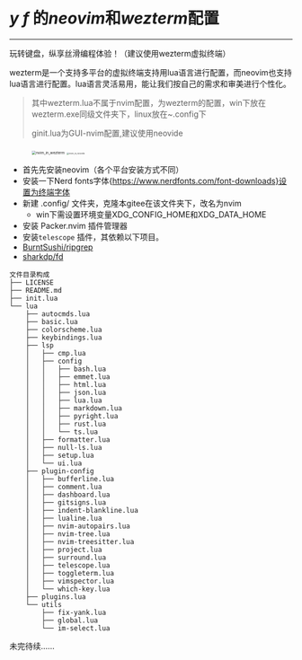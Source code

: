 # *y f* 的***neovim***和***wezterm***配置

---

玩转键盘，纵享丝滑编程体验！（建议使用wezterm虚拟终端）

wezterm是一个支持多平台的虚拟终端支持用lua语言进行配置，而neovim也支持lua语言进行配置。lua语言灵活易用，能让我们按自己的需求和审美进行个性化。

> 其中wezterm.lua不属于nvim配置，为wezterm的配置，win下放在wezterm.exe同级文件夹下，linux放在~.config下
>
> ginit.lua为GUI-nvim配置,建议使用neovide
<figure class="half">
<img src="https://gitee.com/yfyfgood/neovim-config-of-yf/raw/master/picture/nvim_in_wezterm.png" alt="nvim_in_wezterm" style="zoom:45%;" />
<img src="https://gitee.com/yfyfgood/neovim-config-of-yf/raw/master/picture/nvim_in_neovide.png" alt="nvim_in_neovide" style="zoom:25%;" />
</figure>


- 首先先安装neovim（各个平台安装方式不同）
- 安装一下Nerd fonts字体{https://www.nerdfonts.com/font-downloads}设置为终端字体
- 新建 .config/ 文件夹，克隆本gitee在该文件夹下，改名为nvim
  - win下需设置环境变量XDG_CONFIG_HOME和XDG_DATA_HOME
- 安装 Packer.nvim 插件管理器
-  安装`telescope` 插件，其依赖以下项目。
  - [BurntSushi/ripgrep](https://link.juejin.cn/?target=https%3A%2F%2Fgithub.com%2FBurntSushi%2Fripgrep)
  - [sharkdp/fd](https://link.juejin.cn/?target=https%3A%2F%2Fgithub.com%2Fsharkdp%2Ffd)

```
文件目录构成
├── LICENSE
├── README.md
├── init.lua
└── lua
    ├── autocmds.lua
    ├── basic.lua
    ├── colorscheme.lua
    ├── keybindings.lua
    ├── lsp
    │   ├── cmp.lua
    │   ├── config
    │   │   ├── bash.lua
    │   │   ├── emmet.lua
    │   │   ├── html.lua
    │   │   ├── json.lua
    │   │   ├── lua.lua
    │   │   ├── markdown.lua
    │   │   ├── pyright.lua
    │   │   ├── rust.lua
    │   │   └── ts.lua
    │   ├── formatter.lua
    │   ├── null-ls.lua
    │   ├── setup.lua
    │   └── ui.lua
    ├── plugin-config
    │   ├── bufferline.lua
    │   ├── comment.lua
    │   ├── dashboard.lua
    │   ├── gitsigns.lua
    │   ├── indent-blankline.lua
    │   ├── lualine.lua
    │   ├── nvim-autopairs.lua
    │   ├── nvim-tree.lua
    │   ├── nvim-treesitter.lua
    │   ├── project.lua
    │   ├── surround.lua
    │   ├── telescope.lua
    │   ├── toggleterm.lua
    │   ├── vimspector.lua
    │   └── which-key.lua
    ├── plugins.lua
    └── utils
        ├── fix-yank.lua
        ├── global.lua
        └── im-select.lua
```



未完待续......